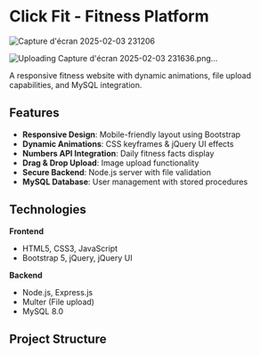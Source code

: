 # Click Fit - Fitness Platform

![Capture d'écran 2025-02-03 231206](https://github.com/user-attachments/assets/fedb0779-d715-4b91-bd2a-b19bc83eed66)



![Uploading Capture d'écran 2025-02-03 231636.png…]()


A responsive fitness website with dynamic animations, file upload capabilities, and MySQL integration.

## Features

- **Responsive Design**: Mobile-friendly layout using Bootstrap
- **Dynamic Animations**: CSS keyframes & jQuery UI effects
- **Numbers API Integration**: Daily fitness facts display
- **Drag & Drop Upload**: Image upload functionality
- **Secure Backend**: Node.js server with file validation
- **MySQL Database**: User management with stored procedures

## Technologies

**Frontend**  
- HTML5, CSS3, JavaScript
- Bootstrap 5, jQuery, jQuery UI

**Backend**  
- Node.js, Express.js
- Multer (File upload)
- MySQL 8.0

## Project Structure
